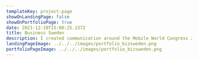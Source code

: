 ```yaml
---
templateKey: project-page
showOnLandingPage: false
showOnPortfolioPage: true
date: 2021-12-10T15:08:25.137Z
title: Business Sweden
description: I created communication around the Mobile World Congress 2019, including press releases, social media copy, and articles.
landingPageImage: ../../../images/portfolio_bizsweden.png
portfolioPageImage: ../../../images/portfolio_bizsweden.png
---
```

